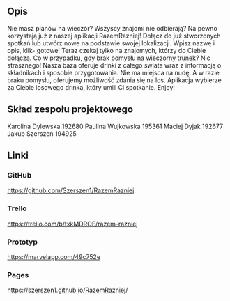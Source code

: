 ## Opis

Nie masz planów na wieczór? Wszyscy znajomi nie odbierają? Na pewno korzystają już z naszej aplikacji RazemRazniej! Dołącz do już stworzonych spotkań lub utwórz nowe na podstawie swojej lokalizacji. Wpisz nazwę i opis, klik- gotowe! Teraz czekaj tylko na znajomych, którzy do Ciebie dołączą.
Co w przypadku, gdy brak pomysłu na wieczorny trunek? Nic strasznego! Nasza baza oferuje drinki z całego świata wraz z informacją o składnikach i sposobie przygotowania. Nie ma miejsca na nudę. A w razie braku pomysłu, oferujemy możliwość zdania się na los. Aplikacja wybierze za Ciebie losowego drinka, który umili Ci spotkanie. Enjoy!

## Skład zespołu projektowego

Karolina Dylewska 192680 
Paulina Wujkowska 195361
Maciej Dyjak 192677
Jakub Szerszeń 194925

## Linki

### GitHub
https://github.com/Szerszen1/RazemRazniej

### Trello
https://trello.com/b/txkMDROF/razem-razniej

### Prototyp
https://marvelapp.com/49c752e

### Pages
https://szerszen1.github.io/RazemRazniej/
